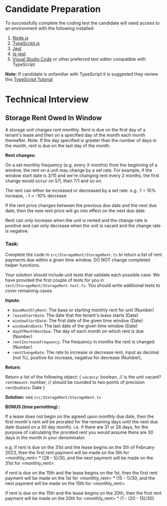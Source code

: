
# Candidate Preparation
To successfully complete the coding test the candidate will need access to an environment with the following installed:
1. [Node.js](https://nodejs.org/en)
2. [TypeScript.js](https://www.typescriptlang.org/download)
3. [Jest](https://www.typescriptlang.org/download)
4. [ts-jest](https://jestjs.io/docs/getting-started#via-ts-jest)
5. [Visual Studio Code](https://code.visualstudio.com) or other preferred text editor compatible with TypeScript

**Note:** If candidate is unfamiliar with TypeScript it is suggested they review this [TypeScript Tutorial](https://www.w3schools.com/typescript/)

# Technical Interview

## Storage Rent Owed In Window

A storage unit charges rent monthly. Rent is due on the first day of a tenant's lease and then on a specified day of the month each month thereafter. Note: If the day specified is greater than the number of days in the month, rent is due on the last day of the month.

**Rent changes:**

On a set monthly frequency (e.g. every X months) from the beginning of a window, the rent on a unit may change by a set rate. For example, if the window start date is 3/15 and we're changing rent every 2 months, the first change would occur on 5/1, then 7/1 and so on.

The rent can either be increased or decreased by a set rate. e.g. .1 = 10% increase, -.1 = -10% decrease

If the rent price changes between the previous due date and the next due date, then the new rent price will go into effect on the next due date.

Rent can only increase when the unit is rented and the change rate is positive and can only decrease when the unit is vacant and the change rate is negative.

### Task: ###

Complete the code in `src/StorageRent/StorageRent.ts` to return a list of rent payments due within a given time window. DO NOT change completed helper functions.

Your solution should include unit tests that validate each possible case. We have provided the first couple of tests for you in `test/StorageRent/StorageRent.test.ts`. You should write additional tests to cover remaining cases.

**Inputs:**
- `baseMonthlyRent`: The base or starting monthly rent for unit (Number)
- `leaseStartDate`: The date that the tenant's lease starts (Date)
- `windowStartDate`: The first date of the given time window (Date)
- `windowEndDate`: The last date of the given time window (Date)
- `dayOfMonthRentDue`: The day of each month on which rent is due (Number)
- `rentIncreaseFrequency`: The frequency in months the rent is changed (Number)
- `rentChangeRate`: The rate to increase or decrease rent, input as decimal (not %), positive for increase, negative for decrease (Number), 

**Return:**

Return a list of the following object:
{
    `vacancy`: boolean, // is the unit vacant? 
    `rentAmount`: number, // should be rounded to two points of precision
    `rentDueDate`: Date
}

**Solution:** see `src/StorageRent/StorageRent.ts`




**BONUS (time permitting) :**

If a lease does not begin on the agreed upon monthly due date, then the first month's rent will be prorated for the remaining days until the next due date (based on a 30 day month). i.e. if there are 31 or 28 days, for the purpose of calculating the prorated rent you would assume there are 30 days in the month in your denominator.

e.g. 
if rent is due on the 31st and the lease begins on the 5th of February 2023, then the first rent payment will be made on the 5th for \<monthly_rent\> * (28 - 5)/30, and the next payment will be made on the 31st for \<monthly_rent\>. 

if rent is due on the 15th and the lease begins on the 1st, then the first rent payment will be made on the 1st for \<monthly_rent\> * (15 - 1)/30, and the next payment will be made on the 15th for \<monthly_rent\>. 

if rent is due on the 15th and the lease begins on the 20th, then the first rent payment will be made on the 20th for \<monthly_rent\> * (1 - (20 - 15)/30).
